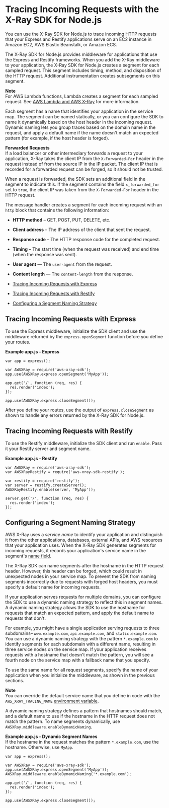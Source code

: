 # Tracing Incoming Requests with the X\-Ray SDK for Node\.js<a name="xray-sdk-nodejs-middleware"></a>

You can use the X\-Ray SDK for Node\.js to trace incoming HTTP requests that your Express and Restify applications serve on an EC2 instance in Amazon EC2, AWS Elastic Beanstalk, or Amazon ECS\.

The X\-Ray SDK for Node\.js provides middleware for applications that use the Express and Restify frameworks\. When you add the X\-Ray middleware to your application, the X\-Ray SDK for Node\.js creates a segment for each sampled request\. This segment includes timing, method, and disposition of the HTTP request\. Additional instrumentation creates subsegments on this segment\.

**Note**  
For AWS Lambda functions, Lambda creates a segment for each sampled request\. See [AWS Lambda and AWS X\-Ray](xray-services-lambda.md) for more information\.

Each segment has a name that identifies your application in the service map\. The segment can be named statically, or you can configure the SDK to name it dynamically based on the host header in the incoming request\. Dynamic naming lets you group traces based on the domain name in the request, and apply a default name if the name doesn't match an expected pattern \(for example, if the host header is forged\)\.

**Forwarded Requests**  
If a load balancer or other intermediary forwards a request to your application, X\-Ray takes the client IP from the `X-Forwarded-For` header in the request instead of from the source IP in the IP packet\. The client IP that is recorded for a forwarded request can be forged, so it should not be trusted\.

When a request is forwarded, the SDK sets an additional field in the segment to indicate this\. If the segment contains the field `x_forwarded_for` set to `true`, the client IP was taken from the `X-Forwarded-For` header in the HTTP request\.

The message handler creates a segment for each incoming request with an `http` block that contains the following information:

+ **HTTP method** – GET, POST, PUT, DELETE, etc\.

+ **Client address** – The IP address of the client that sent the request\.

+ **Response code** – The HTTP response code for the completed request\.

+ **Timing** – The start time \(when the request was received\) and end time \(when the response was sent\)\.

+ **User agent** — The `user-agent` from the request\.

+ **Content length** — The `content-length` from the response\.


+ [Tracing Incoming Requests with Express](#xray-sdk-nodejs-middleware-express)
+ [Tracing Incoming Requests with Restify](#xray-sdk-nodejs-middleware-restify)
+ [Configuring a Segment Naming Strategy](#xray-sdk-nodejs-middleware-naming)

## Tracing Incoming Requests with Express<a name="xray-sdk-nodejs-middleware-express"></a>

To use the Express middleware, initialize the SDK client and use the middleware returned by the `express.openSegment` function before you define your routes\.

**Example app\.js \- Express**  

```
var app = express();

var AWSXRay = require('aws-xray-sdk');
app.use(AWSXRay.express.openSegment('MyApp'));

app.get('/', function (req, res) {
  res.render('index');
});

app.use(AWSXRay.express.closeSegment());
```

After you define your routes, use the output of `express.closeSegment` as shown to handle any errors returned by the X\-Ray SDK for Node\.js\.

## Tracing Incoming Requests with Restify<a name="xray-sdk-nodejs-middleware-restify"></a>

To use the Restify middleware, initialize the SDK client and run `enable`\. Pass it your Restify server and segment name\.

**Example app\.js \- Restify**  

```
var AWSXRay = require('aws-xray-sdk');
var AWSXRayRestify = require('aws-xray-sdk-restify');

var restify = require('restify');
var server = restify.createServer();
AWSXRayRestify.enable(server, 'MyApp'));

server.get('/', function (req, res) {
  res.render('index');
});
```

## Configuring a Segment Naming Strategy<a name="xray-sdk-nodejs-middleware-naming"></a>

AWS X\-Ray uses a *service name* to identify your application and distinguish it from the other applications, databases, external APIs, and AWS resources that your application uses\. When the X\-Ray SDK generates segments for incoming requests, it records your application's service name in the segment's [name field](xray-api-segmentdocuments.md#api-segmentdocuments-fields)\.

The X\-Ray SDK can name segments after the hostname in the HTTP request header\. However, this header can be forged, which could result in unexpected nodes in your service map\. To prevent the SDK from naming segments incorrectly due to requests with forged host headers, you must specify a default name for incoming requests\.

If your application serves requests for multiple domains, you can configure the SDK to use a dynamic naming strategy to reflect this in segment names\. A dynamic naming strategy allows the SDK to use the hostname for requests that match an expected pattern, and apply the default name to requests that don't\.

For example, you might have a single application serving requests to three subdomains– `www.example.com`, `api.example.com`, and `static.example.com`\. You can use a dynamic naming strategy with the pattern `*.example.com` to identify segments for each subdomain with a different name, resulting in three service nodes on the service map\. If your application receives requests with a hostname that doesn't match the pattern, you will see a fourth node on the service map with a fallback name that you specify\.

To use the same name for all request segments, specify the name of your application when you initialize the middleware, as shown in the previous sections\.

**Note**  
You can override the default service name that you define in code with the `AWS_XRAY_TRACING_NAME` [environment variable](xray-sdk-nodejs-configuration.md#xray-sdk-nodejs-configuration-envvars)\.

A dynamic naming strategy defines a pattern that hostnames should match, and a default name to use if the hostname in the HTTP request does not match the pattern\. To name segments dynamically, use `AWSXRay.middleware.enableDynamicNaming`\.

**Example app\.js \- Dynamic Segment Names**  
If the hostname in the request matches the pattern `*.example.com`, use the hostname\. Otherwise, use `MyApp`\.  

```
var app = express();

var AWSXRay = require('aws-xray-sdk');
app.use(AWSXRay.express.openSegment('MyApp'));
AWSXRay.middleware.enableDynamicNaming('*.example.com');
        
app.get('/', function (req, res) {
  res.render('index');
});

app.use(AWSXRay.express.closeSegment());
```